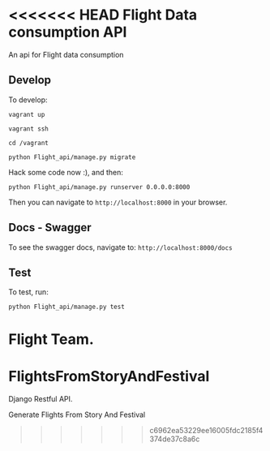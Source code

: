 <<<<<<< HEAD
Flight Data consumption API
==============================

An api for Flight data consumption

## Develop

To develop:

```
vagrant up
```

```
vagrant ssh
```

```
cd /vagrant
```

```
python Flight_api/manage.py migrate
```

Hack some code now :), and then:

```
python Flight_api/manage.py runserver 0.0.0.0:8000
```

Then you can navigate to `http://localhost:8000` in your browser.

## Docs - Swagger
To see the swagger docs, navigate to: `http://localhost:8000/docs`

## Test

To test, run:

```
python Flight_api/manage.py test
```

Flight Team.
=======
# FlightsFromStoryAndFestival
Django Restful API.

Generate Flights From Story And Festival
>>>>>>> c6962ea53229ee16005fdc2185f4374de37c8a6c
